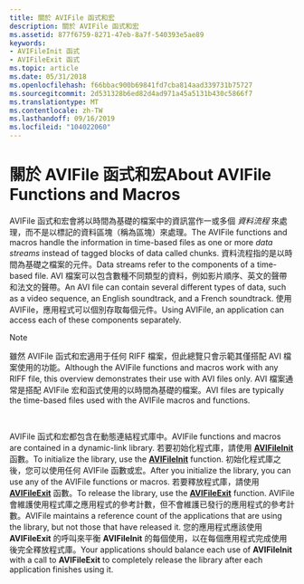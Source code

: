 ```yaml
---
title: 關於 AVIFile 函式和宏
description: 關於 AVIFile 函式和宏
ms.assetid: 877f6759-8271-47eb-8a7f-540393e5ae89
keywords:
- AVIFileInit 函式
- AVIFileExit 函式
ms.topic: article
ms.date: 05/31/2018
ms.openlocfilehash: f66bbac900b69841fd7cba814aad339731b75727
ms.sourcegitcommit: 2d531328b6ed82d4ad971a45a5131b430c5866f7
ms.translationtype: MT
ms.contentlocale: zh-TW
ms.lasthandoff: 09/16/2019
ms.locfileid: "104022060"
---
```

# <a name="about-avifile-functions-and-macros"></a><span data-ttu-id="66f53-105">關於 AVIFile 函式和宏</span><span class="sxs-lookup"><span data-stu-id="66f53-105">About AVIFile Functions and Macros</span></span>

<span data-ttu-id="66f53-106">AVIFile 函式和宏會將以時間為基礎的檔案中的資訊當作一或多個 *資料流程* 來處理，而不是以標記的資料區塊（稱為區塊）來處理。</span><span class="sxs-lookup"><span data-stu-id="66f53-106">The AVIFile functions and macros handle the information in time-based files as one or more *data streams* instead of tagged blocks of data called chunks.</span></span> <span data-ttu-id="66f53-107">資料流程指的是以時間為基礎之檔案的元件。</span><span class="sxs-lookup"><span data-stu-id="66f53-107">Data streams refer to the components of a time-based file.</span></span> <span data-ttu-id="66f53-108">AVI 檔案可以包含數種不同類型的資料，例如影片順序、英文的聲帶和法文的聲帶。</span><span class="sxs-lookup"><span data-stu-id="66f53-108">An AVI file can contain several different types of data, such as a video sequence, an English soundtrack, and a French soundtrack.</span></span> <span data-ttu-id="66f53-109">使用 AVIFile，應用程式可以個別存取每個元件。</span><span class="sxs-lookup"><span data-stu-id="66f53-109">Using AVIFile, an application can access each of these components separately.</span></span>

> [!Note]  
> <span data-ttu-id="66f53-110">雖然 AVIFile 函式和宏適用于任何 RIFF 檔案，但此總覽只會示範其僅搭配 AVI 檔案使用的功能。</span><span class="sxs-lookup"><span data-stu-id="66f53-110">Although the AVIFile functions and macros work with any RIFF file, this overview demonstrates their use with AVI files only.</span></span> <span data-ttu-id="66f53-111">AVI 檔案通常是搭配 AVIFile 宏和函式使用的以時間為基礎的檔案。</span><span class="sxs-lookup"><span data-stu-id="66f53-111">AVI files are typically the time-based files used with the AVIFile macros and functions.</span></span>

 

<span data-ttu-id="66f53-112">AVIFile 函式和宏都包含在動態連結程式庫中。</span><span class="sxs-lookup"><span data-stu-id="66f53-112">AVIFile functions and macros are contained in a dynamic-link library.</span></span> <span data-ttu-id="66f53-113">若要初始化程式庫，請使用 [**AVIFileInit**](/windows/desktop/api/Vfw/nf-vfw-avifileinit) 函數。</span><span class="sxs-lookup"><span data-stu-id="66f53-113">To initialize the library, use the [**AVIFileInit**](/windows/desktop/api/Vfw/nf-vfw-avifileinit) function.</span></span> <span data-ttu-id="66f53-114">初始化程式庫之後，您可以使用任何 AVIFile 函數或宏。</span><span class="sxs-lookup"><span data-stu-id="66f53-114">After you initialize the library, you can use any of the AVIFile functions or macros.</span></span> <span data-ttu-id="66f53-115">若要釋放程式庫，請使用 [**AVIFileExit**](/windows/desktop/api/Vfw/nf-vfw-avifileexit) 函數。</span><span class="sxs-lookup"><span data-stu-id="66f53-115">To release the library, use the [**AVIFileExit**](/windows/desktop/api/Vfw/nf-vfw-avifileexit) function.</span></span> <span data-ttu-id="66f53-116">AVIFile 會維護使用程式庫之應用程式的參考計數，但不會維護已發行的應用程式的參考計數。</span><span class="sxs-lookup"><span data-stu-id="66f53-116">AVIFile maintains a reference count of the applications that are using the library, but not those that have released it.</span></span> <span data-ttu-id="66f53-117">您的應用程式應該使用 **AVIFileExit** 的呼叫來平衡 **AVIFileInit** 的每個使用，以在每個應用程式完成使用後完全釋放程式庫。</span><span class="sxs-lookup"><span data-stu-id="66f53-117">Your applications should balance each use of **AVIFileInit** with a call to **AVIFileExit** to completely release the library after each application finishes using it.</span></span>

 

 




